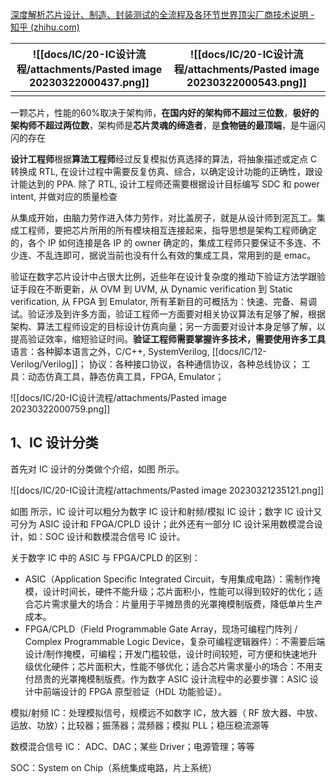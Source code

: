 [深度解析芯片设计、制造、封装测试的全流程及各环节世界顶尖厂商技术说明 - 知乎 (zhihu.com)](https://zhuanlan.zhihu.com/p/228757435)


| ![[docs/IC/20-IC设计流程/attachments/Pasted image 20230322000437.png]] | ![[docs/IC/20-IC设计流程/attachments/Pasted image 20230322000543.png]]   |
| ------------------------------------ | --- |
|                                      |     |


一颗芯片，性能的60%取决于架构师，**在国内好的架构师不超过三位数**，**极好的架构师不超过两位数**，架构师是**芯片灵魂的缔造者**，是**食物链的最顶端**，是牛逼闪闪的存在  



**设计工程师**根据**算法工程师**经过反复模拟仿真选择的算法，将抽象描述或定点 C 转换成 RTL, 在设计过程中需要反复仿真、综合，以确定设计功能的正确性，跟设计能达到的 PPA. 除了 RTL, 设计工程师还需要根据设计目标编写 SDC 和 power intent, 并做对应的质量检查  
  
从集成开始，由脑力劳作进入体力劳作，对比盖房子，就是从设计师到泥瓦工。集成工程师，要把芯片所用的所有模块相互连接起来，指导思想是架构工程师确定的，各个 IP 如何连接是各 IP 的 owner 确定的，集成工程师只要保证不多连、不少连、不乱连即可，据说当前也没有什么有效的集成工具，常用到的是 emac。

验证在数字芯片设计中占很大比例，近些年在设计复杂度的推动下验证方法学跟验证手段在不断更新，从 OVM 到 UVM, 从 Dynamic verification 到 Static verification, 从 FPGA 到 Emulator, 所有革新目的可概括为：快速、完备、易调试。验证涉及到许多方面，验证工程师一方面要对相关协议算法有足够了解，根据架构、算法工程师设定的目标设计仿真向量；另一方面要对设计本身足够了解，以提高验证效率，缩短验证时间。**验证工程师需要掌握许多技术，需要使用许多工具**
语言：各种脚本语言之外，C/C++, SystemVerilog, [[docs/IC/12-Verilog/Verilog]]；
协议：各种接口协议，各种通信协议，各种总线协议；
工具：动态仿真工具，静态仿真工具，FPGA, Emulator；

  ![[docs/IC/20-IC设计流程/attachments/Pasted image 20230322000759.png]]
  


## 1、IC 设计分类
首先对 IC 设计的分类做个介绍，如图  所示。

![[docs/IC/20-IC设计流程/attachments/Pasted image 20230321235121.png]]

如图 所示，IC 设计可以粗分为数字 IC 设计和射频/模拟 IC 设计；数字 IC 设计又可分为 ASIC 设计和 FPGA/CPLD 设计；此外还有一部分 IC 设计采用数模混合设计，如：SOC 设计和数模混合信号 IC 设计。

关于数字 IC 中的 ASIC 与 FPGA/CPLD 的区别：

- ASIC（Application Specific Integrated Circuit，专用集成电路）：需制作掩模，设计时间长，硬件不能升级；芯片面积小，性能可以得到较好的优化；适合芯片需求量大的场合：片量用于平摊昂贵的光罩掩模制版费，降低单片生产成本。
- FPGA/CPLD（Field Programmable Gate Array，现场可编程门阵列 / Complex Programmable Logic Device，复杂可编程逻辑器件）：不需要后端设计/制作掩模，可编程；开发门槛较低，设计时间较短，可方便和快速地升级优化硬件；芯片面积大，性能不够优化；适合芯片需求量小的场合：不用支付昂贵的光罩掩模制版费。作为数字 ASIC 设计流程中的必要步骤：ASIC 设计中前端设计的 FPGA 原型验证（HDL 功能验证）。

模拟/射频 IC：处理模拟信号，规模远不如数字 IC，放大器（ RF 放大器、中放、运放、功放）；比较器；振荡器；混频器；模拟 PLL；稳压稳流源等

数模混合信号 IC： ADC、DAC；某些 Driver；电源管理；等等

SOC：System on Chip（系统集成电路，片上系统）




